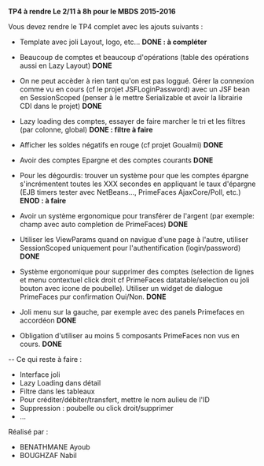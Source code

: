 <B>TP4 à rendre Le 2/11 à 8h pour le MBDS 2015-2016</B>

Vous devez rendre le TP4 complet avec les ajouts suivants :

- Template avec joli Layout, logo, etc... <B>DONE : à compléter</B>
 
- Beaucoup de comptes et beaucoup d'opérations (table des opérations aussi en Lazy Layout) <B>DONE</B>
 
- On ne peut accèder à rien tant qu'on est pas loggué. Gérer la connexion comme vu en cours (cf le projet JSFLoginPassword) avec un JSF bean en SessionScoped (penser à le mettre Serializable et avoir la librairie CDI dans le projet) <B>DONE</B>
 
- Lazy loading des comptes, essayer de faire marcher le tri et les filtres (par colonne, global) <B>DONE : filtre à faire</B>
 
- Afficher les soldes négatifs en rouge (cf projet Goualmi) <B>DONE</B>
 
- Avoir des comptes Epargne et des comptes courants <B>DONE</B>

- Pour les dégourdis: trouver un système pour que les comptes épargne s'incrémentent toutes les XXX secondes en appliquant le taux d'épargne (EJB timers tester avec NetBeans..., PrimeFaces AjaxCore/Poll, etc.) <B>ENOD : à faire</B>
 
- Avoir un système ergonomique pour transférer de l'argent (par exemple: champ avec auto completion de PrimeFaces) <B>DONE</B>
 
- Utiliser les ViewParams quand on navigue d'une page à l'autre, utiliser SessionScoped uniquement pour l'authentification (login/password) <B>DONE</B>
 
- Système ergonomique pour supprimer des comptes (selection de lignes et menu contextuel click droit cf PrimeFaces datatable/selection ou joli bouton avec icone de poubelle). Utiliser un widget de dialogue PrimeFaces pur confirmation Oui/Non. <B>DONE</B>
 
- Joli menu sur la gauche, par exemple avec des panels Primefaces en accordéon <B>DONE</B>
 
- Obligation d'utiliser au moins 5 composants PrimeFaces non vus en cours. <B>DONE</B>

-- Ce qui reste à faire :
- Interface joli <br/>
- Lazy Loading dans détail <br/>
- Filtre dans les tableaux <br/>
- Pour créditer/débiter/transfert, mettre le nom aulieu de l'ID <br/>
- Suppression : poubelle ou click droit/supprimer <br/>
- ...

Réalisé par : 
- BENATHMANE Ayoub<br/>
- BOUGHZAF Nabil<br/>